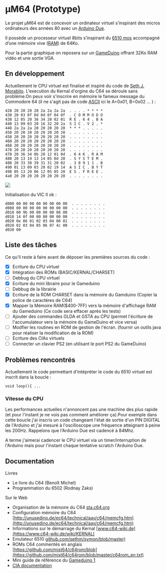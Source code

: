 # μM64 (Prototype)
Le projet μM64 est de concevoir un ordinateur virtuel s’inspirant des micros ordinateurs des années 80 avec un [Arduino Due](https://store.arduino.cc/arduino-due). 

Il possède un processeur virtuel 8bits s’inspirant du [6510 mos](https://www.wikiwand.com/fr/MOS_Technology_6510) accompagné d’une mémoire vive ([RAM](https://www.wikiwand.com/fr/RAM)) de 64Ko.

Pour la partie graphique on reposera sur un [GameDuino](http://excamera.com/sphinx/gameduino/) offrant 32Ko RAM vidéo et une sortie VGA. 

## En développement
Actuellement le CPU virtuel est finalisé et inspiré du code de [Seth J. Morabito](https://github.com/sethm/symon). L'execution du Kernal d'orgine du C64 se déroule sans problème.On peux voir s'inscrire en mémoire le fameux message du Commodore 64 (il ne s'agit pas de code [ASCII](https://www.wikiwand.com/fr/American_Standard_Code_for_Information_Interchange) ici le A=0x01, B=0x02 ... ) : 

```
428 20 20 20 20 2a 2a 2a 2a  . . . . * * * * 
430 20 03 0f 0d 0d 0f 04 0f  . C O M M O D O 
438 12 05 20 36 34 20 02 01  R E . 6 4 . B A 
440 13 09 03 20 16 32 20 2a  S I C . V 2 . * 
448 2a 2a 2a 20 20 20 20 20  * * * . . . . . 
450 20 20 20 20 20 20 20 20  . . . . . . . . 
458 20 20 20 20 20 20 20 20  . . . . . . . . 
460 20 20 20 20 20 20 20 20  . . . . . . . . 
468 20 20 20 20 20 20 20 20  . . . . . . . . 
470 20 20 20 20 20 20 20 20  . . . . . . . . 
478 20 36 34 0b 20 12 01 0d  . 6 4 K . R A M 
480 20 13 19 13 14 05 0d 20  . S Y S T E M . 
488 20 33 38 39 31 31 20 02  . 3 8 9 1 1 . B 
490 01 13 09 03 20 02 19 14  A S I C . B Y T 
498 05 13 20 06 12 05 05 20  E S . F R E E . 
4a0 20 20 20 20 20 20 20 20  . . . . . . . . 
```

![](http://somanybits.com/images/forum/c64msg.jpg)

Initialisation du VIC II ok : 

```
d000 00 00 00 00 00 00 00 00  . . . . . . . . 
d008 00 00 00 00 00 00 00 00  . . . . . . . . 
d010 00 9b 00 00 00 00 08 00  . . . . . . . . 
d018 14 0f 00 00 00 00 00 00  . . . . . . . . 
d020 0e 06 01 02 03 04 00 01  . . . . . . . . 
d028 02 03 04 05 06 07 4c 00  . . . . . . . .  
d030 00 
```
## Liste des tâches

Ce qu'il reste à faire avant de déposer les premières sources du code : 

- [x] Ecriture du CPU virtuel
- [x] Intégration des ROMs (BASIC/KERNAL/CHARSET)
- [ ] Debbug du CPU virtuel
- [x] Ecriture du mini libraire pour le Gameduino
- [ ] Debbug de la librairie
- [x] Ecriture de la ROM CHARSET dans la mémoire du Gamduino (Copier la police de caractères de C64)
- [x] Mapper la Mémoire RAM($400-7FF) vers la mémoire d'affichage RAM du Gameduino (Ce code sera effacer après les tests)
- [ ] Ajouter des commandes GLDA et GSTA au CPU (permet l'écriture de l'accumulateur vers la mémoire du GameDuino et vice versa)
- [ ] Modfier les routines en ROM de gestion de l'écran. (fournir un outils java pour réaliser la modification de la ROM)
- [ ] Ecriture des CIAs virtuels
- [ ] Connecter un clavier PS2 (en utilisant le port PS2 du GameDuino)

## Problèmes rencontrés

Actuellement le code permettant d'intépréter le code du 6510 virtuel est inscrit dans la boucle :

```
void loop(){ ...
```

### Vitesse du CPU 
Les performances actuelles n'annoncent pas une machine des plus rapide (et pour l'instant je ne vois pas comment améliorer ça).Pour exemple dans cette boucle j'ai inscris un code changeant l'état de sortie d'un PIN DIGITAL de l'Arduino et j'ai mesuré à l'oscilloscope une fréquence atteignant à peine les 200Hz. Rappelons que l'Arduino Due est cadencé à 84Mhz. 

A terme j'aimerai cadencer le CPU virtuel via un timer/interruption de l'Arduino mais pour l'instant chaque tentative scratch l'Arduino Due. 

## Documentation

Livres
- Le livre du C64 (Benoît Michel)
- Programmation du 6502 (Rodnay Zaks) 

Sur le Web
- Organisation de la mémoire du C64 [sta.c64.org](http://sta.c64.org/cbm64mem.html)
- Configuration mémoire du C64 [http://unusedino.de/ec64/technical/aay/c64/memcfg.htm](http://unusedino.de/ec64/technical/aay/c64/memcfg.htm)
- Informations sur le démarrage du Kernal [www.c64-wiki.de](https://www.c64-wiki.de/wiki/KERNAL)
- Emulateur 6510 [github.com/sethm/symon/blob/master)](https://github.com/sethm/symon/blob/master/src/main/java/com/loomcom/symon)
- ROMs C64 commentés en anglais [https://github.com/mist64/c64rom/blob](https://github.com/mist64/c64rom/blob/master/c64rom_en.txt)
- Mini guide de référence du [Gameduino 1](http://excamera.com/files/gameduino/synth/doc/gen/poster.pdf) 
- [CIA documentation](https://www.c64-wiki.com/wiki/CIA)      
